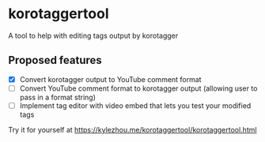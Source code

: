 # korotaggertool
A tool to help with editing tags output by korotagger

## Proposed features
- [x] Convert korotagger output to YouTube comment format
- [ ] Convert YouTube comment format to korotagger output (allowing user to pass in a format string)
- [ ] Implement tag editor with video embed that lets you test your modified tags

Try it for yourself at https://kylezhou.me/korotaggertool/korotaggertool.html
